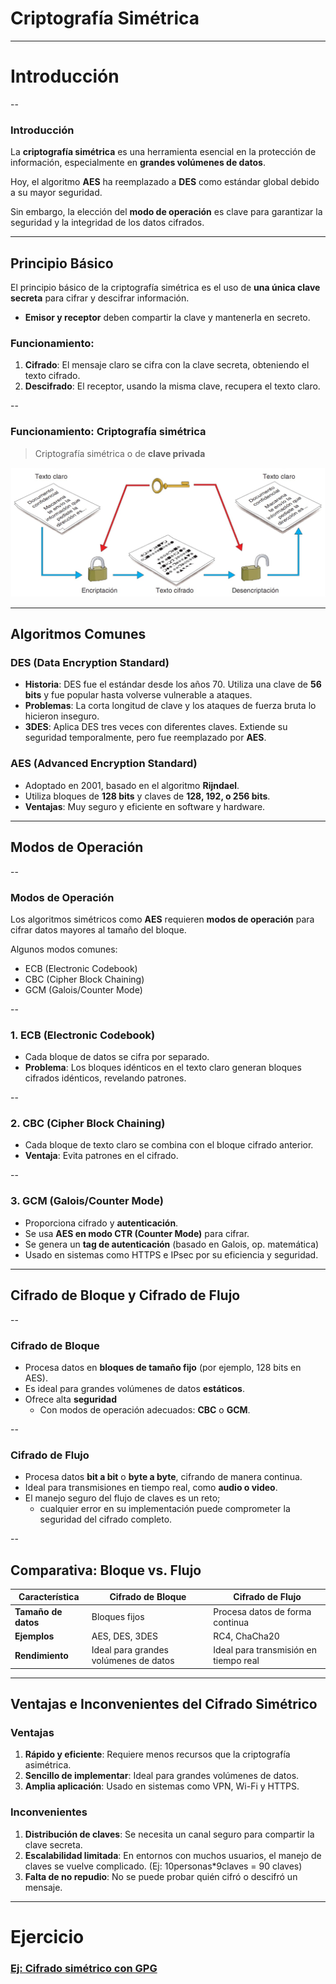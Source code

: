 # Criptografía Simétrica

---

# Introducción

--

### Introducción

La **criptografía simétrica** es una herramienta esencial en la protección de información, especialmente en **grandes volúmenes de datos**.  


Hoy, el algoritmo **AES** ha reemplazado a **DES** como estándar global debido a su mayor seguridad. 


Sin embargo, la elección del **modo de operación** es clave para garantizar la seguridad y la integridad de los datos cifrados.

---

## Principio Básico

El principio básico de la criptografía simétrica es el uso de **una única clave secreta** para cifrar y descifrar información.  

- **Emisor y receptor** deben compartir la clave y mantenerla en secreto.  

### Funcionamiento:

1. **Cifrado**: El mensaje claro se cifra con la clave secreta, obteniendo el texto cifrado.
2. **Descifrado**: El receptor, usando la misma clave, recupera el texto claro.

--

### Funcionamiento: Criptografía simétrica

> Criptografía simétrica o de **clave privada**

![](../img/04/simetrica.png)<!-- .element width="80%" -->

---

## Algoritmos Comunes

### **DES (Data Encryption Standard)**
- **Historia**: DES fue el estándar desde los años 70. Utiliza una clave de **56 bits** y fue popular hasta volverse vulnerable a ataques.
- **Problemas**: La corta longitud de clave y los ataques de fuerza bruta lo hicieron inseguro.
- **3DES**: Aplica DES tres veces con diferentes claves. Extiende su seguridad temporalmente, pero fue reemplazado por **AES**.

### **AES (Advanced Encryption Standard)**
- Adoptado en 2001, basado en el algoritmo **Rijndael**.
- Utiliza bloques de **128 bits** y claves de **128, 192, o 256 bits**.
- **Ventajas**: Muy seguro y eficiente en software y hardware.

---

## Modos de Operación

--

### Modos de Operación

Los algoritmos simétricos como **AES** requieren **modos de operación** para cifrar datos mayores al tamaño del bloque.  


Algunos modos comunes:
- ECB (Electronic Codebook)
- CBC (Cipher Block Chaining)
- GCM (Galois/Counter Mode)

--

### 1. **ECB (Electronic Codebook)**
- Cada bloque de datos se cifra por separado.
- **Problema**: Los bloques idénticos en el texto claro generan bloques cifrados idénticos, revelando patrones.

--

### 2. **CBC (Cipher Block Chaining)**
- Cada bloque de texto claro se combina con el bloque cifrado anterior.
- **Ventaja**: Evita patrones en el cifrado.

--

### 3. **GCM (Galois/Counter Mode)**
- Proporciona cifrado y **autenticación**.
- Se usa **AES en modo CTR (Counter Mode)** para cifrar.
- Se genera un **tag de autenticación** (basado en Galois, op. matemática) 
- Usado en sistemas como HTTPS e IPsec por su eficiencia y seguridad.

---

## Cifrado de Bloque y Cifrado de Flujo

--

### **Cifrado de Bloque**

- Procesa datos en **bloques de tamaño fijo** (por ejemplo, 128 bits en AES).  
- Es ideal para grandes volúmenes de datos **estáticos**.
 - Ofrece alta **seguridad** 
	 - Con modos de operación adecuados: **CBC** o **GCM**.

--

### **Cifrado de Flujo**

- Procesa datos **bit a bit** o **byte a byte**, cifrando de manera continua.  
- Ideal para transmisiones en tiempo real, como **audio o video**.
- El manejo seguro del flujo de claves es un reto; 
	- cualquier error en su implementación puede comprometer la seguridad del cifrado completo.

--

## Comparativa: Bloque vs. Flujo

| Característica          | Cifrado de Bloque                        | Cifrado de Flujo                     |
|-------------------------|------------------------------------------|--------------------------------------|
| **Tamaño de datos**      | Bloques fijos                            | Procesa datos de forma continua      |
| **Ejemplos**             | AES, DES, 3DES                           | RC4, ChaCha20                        |
| **Rendimiento**          | Ideal para grandes volúmenes de datos    | Ideal para transmisión en tiempo real|

---

## Ventajas e Inconvenientes del Cifrado Simétrico

### **Ventajas**
1. **Rápido y eficiente**: Requiere menos recursos que la criptografía asimétrica.
2. **Sencillo de implementar**: Ideal para grandes volúmenes de datos.
3. **Amplia aplicación**: Usado en sistemas como VPN, Wi-Fi y HTTPS.

### **Inconvenientes**
1. **Distribución de claves**: Se necesita un canal seguro para compartir la clave secreta.
2. **Escalabilidad limitada**: En entornos con muchos usuarios, el manejo de claves se vuelve complicado. (Ej: 10personas*9claves = 90 claves)
3. **Falta de no repudio**: No se puede probar quién cifró o descifró un mensaje.

---

# Ejercicio

### [Ej: Cifrado simétrico con GPG](../exercises/ej.simetrica.md)